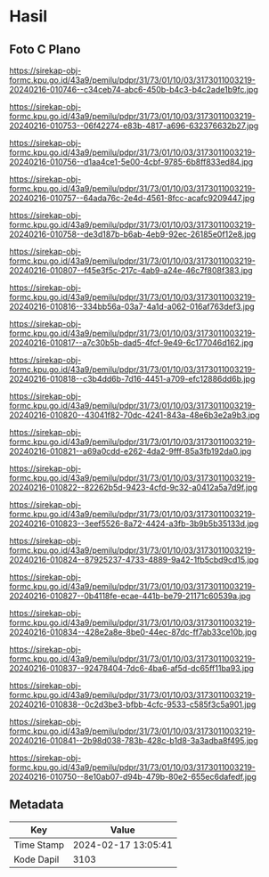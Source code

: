 # Hasil

## Foto C Plano

https://sirekap-obj-formc.kpu.go.id/43a9/pemilu/pdpr/31/73/01/10/03/3173011003219-20240216-010746--c34ceb74-abc6-450b-b4c3-b4c2ade1b9fc.jpg

https://sirekap-obj-formc.kpu.go.id/43a9/pemilu/pdpr/31/73/01/10/03/3173011003219-20240216-010753--06f42274-e83b-4817-a696-632376632b27.jpg

https://sirekap-obj-formc.kpu.go.id/43a9/pemilu/pdpr/31/73/01/10/03/3173011003219-20240216-010756--d1aa4ce1-5e00-4cbf-9785-6b8ff833ed84.jpg

https://sirekap-obj-formc.kpu.go.id/43a9/pemilu/pdpr/31/73/01/10/03/3173011003219-20240216-010757--64ada76c-2e4d-4561-8fcc-acafc9209447.jpg

https://sirekap-obj-formc.kpu.go.id/43a9/pemilu/pdpr/31/73/01/10/03/3173011003219-20240216-010758--de3d187b-b6ab-4eb9-92ec-26185e0f12e8.jpg

https://sirekap-obj-formc.kpu.go.id/43a9/pemilu/pdpr/31/73/01/10/03/3173011003219-20240216-010807--f45e3f5c-217c-4ab9-a24e-46c7f808f383.jpg

https://sirekap-obj-formc.kpu.go.id/43a9/pemilu/pdpr/31/73/01/10/03/3173011003219-20240216-010816--334bb56a-03a7-4a1d-a062-016af763def3.jpg

https://sirekap-obj-formc.kpu.go.id/43a9/pemilu/pdpr/31/73/01/10/03/3173011003219-20240216-010817--a7c30b5b-dad5-4fcf-9e49-6c177046d162.jpg

https://sirekap-obj-formc.kpu.go.id/43a9/pemilu/pdpr/31/73/01/10/03/3173011003219-20240216-010818--c3b4dd6b-7d16-4451-a709-efc12886dd6b.jpg

https://sirekap-obj-formc.kpu.go.id/43a9/pemilu/pdpr/31/73/01/10/03/3173011003219-20240216-010820--43041f82-70dc-4241-843a-48e6b3e2a9b3.jpg

https://sirekap-obj-formc.kpu.go.id/43a9/pemilu/pdpr/31/73/01/10/03/3173011003219-20240216-010821--a69a0cdd-e262-4da2-9fff-85a3fb192da0.jpg

https://sirekap-obj-formc.kpu.go.id/43a9/pemilu/pdpr/31/73/01/10/03/3173011003219-20240216-010822--82262b5d-9423-4cfd-9c32-a0412a5a7d9f.jpg

https://sirekap-obj-formc.kpu.go.id/43a9/pemilu/pdpr/31/73/01/10/03/3173011003219-20240216-010823--3eef5526-8a72-4424-a3fb-3b9b5b35133d.jpg

https://sirekap-obj-formc.kpu.go.id/43a9/pemilu/pdpr/31/73/01/10/03/3173011003219-20240216-010824--87925237-4733-4889-9a42-1fb5cbd9cd15.jpg

https://sirekap-obj-formc.kpu.go.id/43a9/pemilu/pdpr/31/73/01/10/03/3173011003219-20240216-010827--0b4118fe-ecae-441b-be79-21171c60539a.jpg

https://sirekap-obj-formc.kpu.go.id/43a9/pemilu/pdpr/31/73/01/10/03/3173011003219-20240216-010834--428e2a8e-8be0-44ec-87dc-ff7ab33ce10b.jpg

https://sirekap-obj-formc.kpu.go.id/43a9/pemilu/pdpr/31/73/01/10/03/3173011003219-20240216-010837--92478404-7dc6-4ba6-af5d-dc65ff11ba93.jpg

https://sirekap-obj-formc.kpu.go.id/43a9/pemilu/pdpr/31/73/01/10/03/3173011003219-20240216-010838--0c2d3be3-bfbb-4cfc-9533-c585f3c5a901.jpg

https://sirekap-obj-formc.kpu.go.id/43a9/pemilu/pdpr/31/73/01/10/03/3173011003219-20240216-010841--2b98d038-783b-428c-b1d8-3a3adba8f495.jpg

https://sirekap-obj-formc.kpu.go.id/43a9/pemilu/pdpr/31/73/01/10/03/3173011003219-20240216-010750--8e10ab07-d94b-479b-80e2-655ec6dafedf.jpg


## Metadata

| Key        | Value               |
| ---------- | ------------------- |
| Time Stamp | 2024-02-17 13:05:41 |
| Kode Dapil | 3103                |



